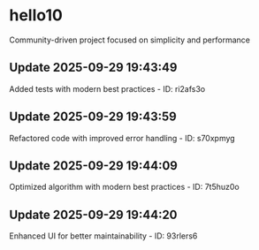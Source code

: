 # hello10
Community-driven project focused on simplicity and performance

## Update 2025-09-29 19:43:49
Added tests with modern best practices - ID: ri2afs3o


## Update 2025-09-29 19:43:59
Refactored code with improved error handling - ID: s70xpmyg


## Update 2025-09-29 19:44:09
Optimized algorithm with modern best practices - ID: 7t5huz0o


## Update 2025-09-29 19:44:20
Enhanced UI for better maintainability - ID: 93rlers6

